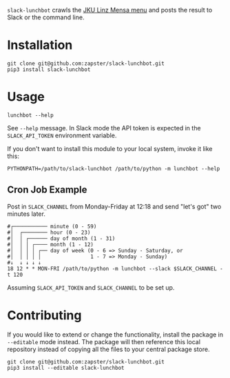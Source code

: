 `slack-lunchbot` crawls the [JKU Linz Mensa menu](http://menu.mensen.at/index/index/locid/1) and posts the result to Slack or the command line.

Installation
=====

    git clone git@github.com:zapster/slack-lunchbot.git
    pip3 install slack-lunchbot

Usage
=====

    lunchbot --help

See `--help` message. In Slack mode the API token is expected in the `SLACK_API_TOKEN` environment variable.

If you don't want to install this module to your local system, invoke it like this:

    PYTHONPATH=/path/to/slack-lunchbot /path/to/python -m lunchbot --help

Cron Job Example
----------------

Post in `SLACK_CHANNEL` from Monday-Friday at 12:18 and send "let's got" two minutes later.

```
#┌─────────── minute (0 - 59)
#│  ┌──────── hour (0 - 23)
#│  │ ┌────── day of month (1 - 31)
#│  │ │ ┌──── month (1 - 12)
#│  │ │ │ ┌── day of week (0 - 6 => Sunday - Saturday, or
#│  │ │ │ │                1 - 7 => Monday - Sunday)
#↓  ↓ ↓ ↓ ↓
18 12 * * MON-FRI /path/to/python -m lunchbot --slack $SLACK_CHANNEL -t 120
```

Assuming `SLACK_API_TOKEN` and `SLACK_CHANNEL` to be set up.

Contributing
============

If you would like to extend or change the functionality, install the package in `--editable` mode instead.
The package will then reference this local repository instead of copying all the files to your central package store.

    git clone git@github.com:zapster/slack-lunchbot.git
    pip3 install --editable slack-lunchbot
